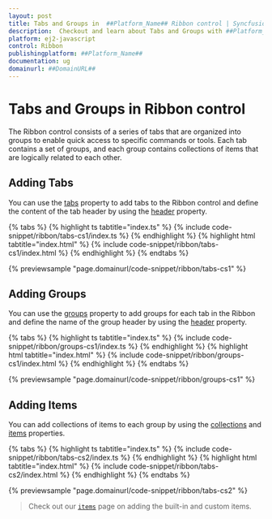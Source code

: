 ```yaml
---
layout: post
title: Tabs and Groups in  ##Platform_Name## Ribbon control | Syncfusion
description:  Checkout and learn about Tabs and Groups with ##Platform_Name## Ribbon control of Syncfusion Essential JS 2 and more details.
platform: ej2-javascript
control: Ribbon
publishingplatform: ##Platform_Name##
documentation: ug
domainurl: ##DomainURL##
---
```


# Tabs and Groups in Ribbon control

The Ribbon control consists of a series of tabs that are organized into groups to enable quick access to specific commands or tools. Each tab contains a set of groups, and each group contains collections of items that are logically related to each other.

## Adding Tabs

You can use the [tabs](https://ej2.syncfusion.com/documentation/api/ribbon#tabs) property to add tabs to the Ribbon control and define the content of the tab header by using the [header](https://ej2.syncfusion.com/documentation/api/ribbon/ribbonTabModel/#header) property.

{% tabs %}
{% highlight ts tabtitle="index.ts" %}
{% include code-snippet/ribbon/tabs-cs1/index.ts %}
{% endhighlight %}
{% highlight html tabtitle="index.html" %}
{% include code-snippet/ribbon/tabs-cs1/index.html %}
{% endhighlight %}
{% endtabs %}
          
{% previewsample "page.domainurl/code-snippet/ribbon/tabs-cs1" %}

## Adding Groups

You can use the [groups](https://ej2.syncfusion.com/documentation/api/ribbon/ribbonTabModel/#groups) property to add groups for each tab in the Ribbon and define the name of the group header by using the [header](https://ej2.syncfusion.com/documentation/api/ribbon/ribbonGroupModel/#header) property.

{% tabs %}
{% highlight ts tabtitle="index.ts" %}
{% include code-snippet/ribbon/groups-cs1/index.ts %}
{% endhighlight %}
{% highlight html tabtitle="index.html" %}
{% include code-snippet/ribbon/groups-cs1/index.html %}
{% endhighlight %}
{% endtabs %}
          
{% previewsample "page.domainurl/code-snippet/ribbon/groups-cs1" %}

## Adding Items

You can add collections of items to each group by using the [collections](https://ej2.syncfusion.com/documentation/api/ribbon/ribbonGroupModel/#collections) and [items](https://ej2.syncfusion.com/documentation/api/ribbon/ribbonCollectionModel/#items) properties.

{% tabs %}
{% highlight ts tabtitle="index.ts" %}
{% include code-snippet/ribbon/tabs-cs2/index.ts %}
{% endhighlight %}
{% highlight html tabtitle="index.html" %}
{% include code-snippet/ribbon/tabs-cs2/index.html %}
{% endhighlight %}
{% endtabs %}
          
{% previewsample "page.domainurl/code-snippet/ribbon/tabs-cs2" %}

> Check out our [`items`](./items) page on adding the built-in and custom items.